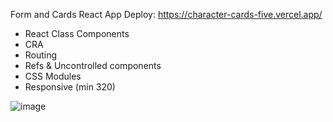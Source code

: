 Form and Cards React App
Deploy: https://character-cards-five.vercel.app/

* React Class Components 
* CRA 
* Routing 
* Refs & Uncontrolled components 
* CSS Modules
* Responsive (min 320)


![image](https://user-images.githubusercontent.com/99475472/209102128-26cc81c2-91c2-4540-97b0-41abd84f3bd6.png)
